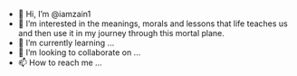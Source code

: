 - 👋 Hi, I’m @iamzain1
- 👀 I’m interested in the meanings, morals and lessons that life teaches us and then use it in my journey through this mortal plane.
- 🌱 I’m currently learning ...
- 💞️ I’m looking to collaborate on ...
- 📫 How to reach me ...

<!---
iamzain1/iamzain1 is a ✨ special ✨ repository because its `README.md` (this file) appears on your GitHub profile.
You can click the Preview link to take a look at your changes.
--->
